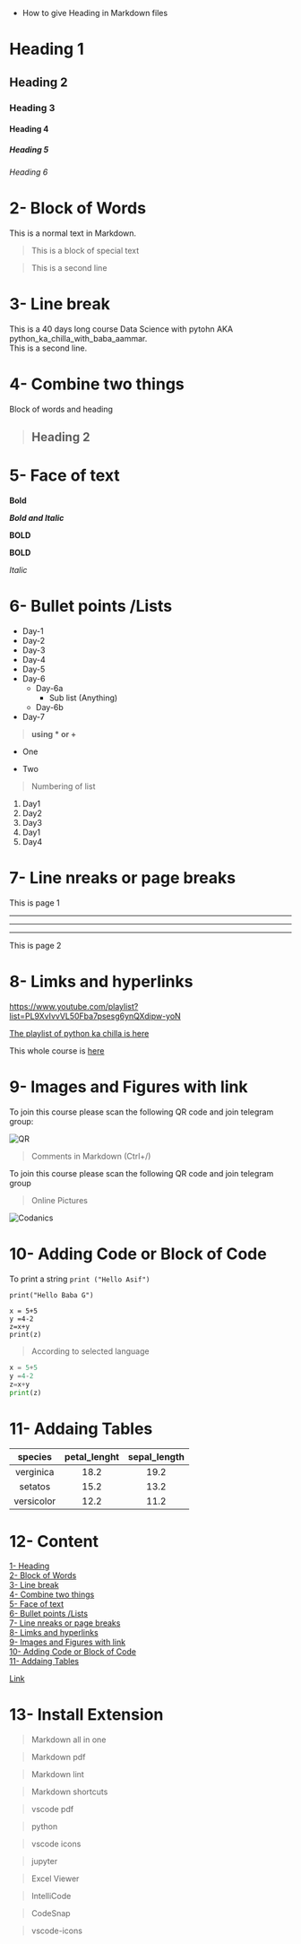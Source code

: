- How to give Heading in Markdown files

# Heading 1

## Heading 2

### Heading 3

#### Heading 4

##### Heading 5

###### Heading 6

# 2- Block of Words

This is a normal text in Markdown.

> This is a block of special text
 
> This is a second line

# 3- Line break

This is a 40 days long course Data Science with pytohn AKA
python_ka_chilla_with_baba_aammar.\
This is a second line.

# 4- Combine two things

Block of words and heading

> ## Heading 2

# 5- Face of text

**Bold**

***Bold and Italic***

**BOLD**

**BOLD**

*Italic*

# 6- Bullet points  /Lists

- Day-1
- Day-2
- Day-3
- Day-4
- Day-5
- Day-6
  - Day-6a
    - Sub list (Anything)
  - Day-6b
- Day-7

> **using * or +**

- One

+ Two

> Numbering of list

1. Day1
2. Day2
3. Day3
4. Day1
1. Day4

# 7- Line nreaks or page breaks

This is page 1

----
____

****

This is page 2

# 8- Limks and hyperlinks

<https://www.youtube.com/playlist?list=PL9XvIvvVL50Fba7psesg6ynQXdipw-yoN>

[The playlist of python ka chilla is here](https://www.youtube.com/playlist?list=PL9XvIvvVL50Fba7psesg6ynQXdipw-yoN)

[Codanics]:https://www.youtube.com/playlist?list=PL9XvIvvVL50Fba7psesg6ynQXdipw-yoN

This whole course is [here][Codanics]

# 9- Images and Figures with link

To join this course please scan the following QR code and join telegram group:

![QR](qr.png)

> Comments in Markdown (Ctrl+/)
<!----To join this course please scan the following QR code and join telegram group---->

To join this course please scan the following QR code and join telegram group

> Online Pictures

![Codanics](https://www.google.com/search?q=codaincs+logo&oq=codaincs+logo&aqs=chrome..69i57j0i13i512l2.8827j1j7&sourceid=chrome&ie=UTF-8#imgrc=jSNIAJI341a1QM)

# 10- Adding Code or Block of Code

To print a string ``print ("Hello Asif")``

```
print("Hello Baba G")
```

```
x = 5+5
y =4-2
z=x+y
print(z)
```

> According to selected language

```python
x = 5+5
y =4-2
z=x+y
print(z)
```

# 11- Addaing Tables

| species | petal_lenght | sepal_length |
| :-------: | :------------: | :------------: |
| verginica | 18.2 | 19.2 |
| setatos   | 15.2 | 13.2 |
| versicolor | 12.2 | 11.2 |

# 12- Content

[1- Heading](#heading-1)\
[2- Block of Words](#2--block-of-words)\
[3- Line break](#3--line-break)\
[4- Combine two things](#4--combine-two-things)\
[5- Face of text](#5--face-of-text)\
[6- Bullet points  /Lists](#6--bullet-points--lists)\
[7- Line nreaks or page breaks](#7--line-nreaks-or-page-breaks)\
[8- Limks and hyperlinks](#8--limks-and-hyperlinks)\
[9- Images and Figures with link](#9--images-and-figures-with-link)\
[10- Adding Code or Block of Code](#10--adding-code-or-block-of-code)\
[11- Addaing Tables](#11--addaing-tables)

[Link](https://www.youtube.com/watch?v=qJqAXjz-Rh4&list=PL9XvIvvVL50Fba7psesg6ynQXdipw-yoN&index=13)


# 13- Install Extension

> Markdown all in one

> Markdown pdf 

> Markdown lint

> Markdown shortcuts

> vscode pdf

> python

> vscode icons

> jupyter

> Excel Viewer

> IntelliCode

> CodeSnap

> vscode-icons
